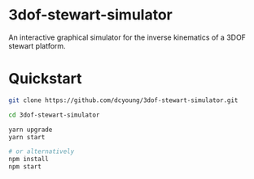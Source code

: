 # 3dof-stewart-simulator
An interactive graphical simulator for the inverse kinematics of a 3DOF stewart platform.

# Quickstart

```bash
git clone https://github.com/dcyoung/3dof-stewart-simulator.git

cd 3dof-stewart-simulator

yarn upgrade
yarn start

# or alternatively 
npm install
npm start
```